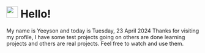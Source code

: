  <h1>
    <img src="https://emojis.slackmojis.com/emojis/images/1643510097/45343/hi.gif?1643510097" width="30"/> 
    Hello!
 </h1>
 <p>
    My name is Yeeyson and today is Tuesday, 23 April 2024
    Thanks for visiting my profile, I have some test projects going on others are done learning projects and others are real projects.
    Feel free to watch and use them.
 </p>